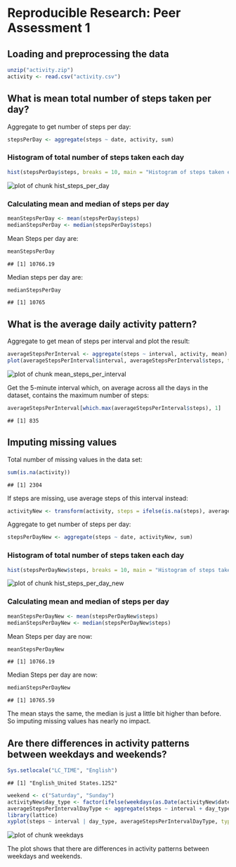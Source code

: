 # Reproducible Research: Peer Assessment 1

## Loading and preprocessing the data

```r
unzip("activity.zip")
activity <- read.csv("activity.csv")
```

## What is mean total number of steps taken per day?
Aggregate to get number of steps per day:

```r
stepsPerDay <- aggregate(steps ~ date, activity, sum)
```
### Histogram of total number of steps taken each day

```r
hist(stepsPerDay$steps, breaks = 10, main = "Histogram of steps taken each day", xlab = "steps per day")
```

![plot of chunk hist_steps_per_day](figure/hist_steps_per_day-1.png)

### Calculating mean and median of steps per day

```r
meanStepsPerDay <- mean(stepsPerDay$steps)
medianStepsPerDay <- median(stepsPerDay$steps)
```
Mean Steps per day are:

```r
meanStepsPerDay
```

```
## [1] 10766.19
```
Median steps per day are:

```r
medianStepsPerDay
```

```
## [1] 10765
```

## What is the average daily activity pattern?

Aggregate to get mean of steps per interval and plot the result:

```r
averageStepsPerInterval <- aggregate(steps ~ interval, activity, mean)
plot(averageStepsPerInterval$interval, averageStepsPerInterval$steps, type = "l", main = "Average daily activity pattern", xlab = "5 minute intervals", ylab = "average steps")
```

![plot of chunk mean_steps_per_interval](figure/mean_steps_per_interval-1.png)

Get the 5-minute interval which, on average across all the days in the dataset, contains the maximum number of steps:

```r
averageStepsPerInterval[which.max(averageStepsPerInterval$steps), 1]
```

```
## [1] 835
```

## Imputing missing values
Total number of missing values in the data set:


```r
sum(is.na(activity))
```

```
## [1] 2304
```

If steps are missing, use average steps of this interval instead:


```r
activityNew <- transform(activity, steps = ifelse(is.na(steps), averageStepsPerInterval[averageStepsPerInterval$interval == interval, 2], steps))
```

Aggregate to get number of steps per day:

```r
stepsPerDayNew <- aggregate(steps ~ date, activityNew, sum)
```

### Histogram of total number of steps taken each day


```r
hist(stepsPerDayNew$steps, breaks = 10, main = "Histogram of steps taken each day with imputed values", xlab = "steps per day")
```

![plot of chunk hist_steps_per_day_new](figure/hist_steps_per_day_new-1.png)

### Calculating mean and median of steps per day

```r
meanStepsPerDayNew <- mean(stepsPerDayNew$steps)
medianStepsPerDayNew <- median(stepsPerDayNew$steps)
```
Mean Steps per day are now:

```r
meanStepsPerDayNew
```

```
## [1] 10766.19
```
Median Steps per day are now:

```r
medianStepsPerDayNew
```

```
## [1] 10765.59
```

The mean stays the same, the median is just a little bit higher than before. So imputing missing values has nearly no impact.



## Are there differences in activity patterns between weekdays and weekends?

```r
Sys.setlocale("LC_TIME", "English")
```

```
## [1] "English_United States.1252"
```

```r
weekend <- c("Saturday", "Sunday")
activityNew$day_type <- factor(ifelse(weekdays(as.Date(activityNew$date, "%Y-%m-%d")) %in% weekend, "weekend", "weekday"))
averageStepsPerIntervalDayType <- aggregate(steps ~ interval + day_type, activityNew, mean)
library(lattice)
xyplot(steps ~ interval | day_type, averageStepsPerIntervalDayType, type = "l", layout = c(1,2), xlab = "Interval", ylab = "Steps")
```

![plot of chunk weekdays](figure/weekdays-1.png)

The plot shows that there are differences in activity patterns between weekdays and weekends.
